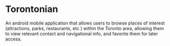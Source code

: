 # Torontonian
An android mobile application that allows users to browse places of interest (attractions, parks, restaurants, etc.) within the Toronto area, allowing them to view relevant contact and navigational info, and favorite them for later access.
